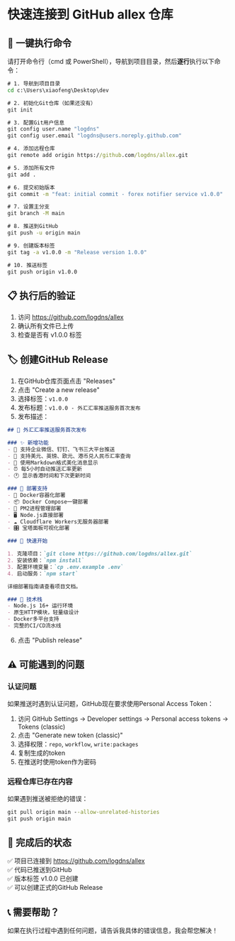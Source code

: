 # 快速连接到 GitHub allex 仓库

## 🚀 一键执行命令

请打开命令行（cmd 或 PowerShell），导航到项目目录，然后**逐行**执行以下命令：

```cmd
# 1. 导航到项目目录
cd c:\Users\xiaofeng\Desktop\dev

# 2. 初始化Git仓库（如果还没有）
git init

# 3. 配置Git用户信息
git config user.name "logdns"
git config user.email "logdns@users.noreply.github.com"

# 4. 添加远程仓库
git remote add origin https://github.com/logdns/allex.git

# 5. 添加所有文件
git add .

# 6. 提交初始版本
git commit -m "feat: initial commit - forex notifier service v1.0.0"

# 7. 设置主分支
git branch -M main

# 8. 推送到GitHub
git push -u origin main

# 9. 创建版本标签
git tag -a v1.0.0 -m "Release version 1.0.0"

# 10. 推送标签
git push origin v1.0.0
```

## 📋 执行后的验证

1. 访问 https://github.com/logdns/allex
2. 确认所有文件已上传
3. 检查是否有 v1.0.0 标签

## 🏷️ 创建GitHub Release

1. 在GitHub仓库页面点击 "Releases"
2. 点击 "Create a new release"
3. 选择标签：`v1.0.0`
4. 发布标题：`v1.0.0 - 外汇汇率推送服务首次发布`
5. 发布描述：

```markdown
## 🎉 外汇汇率推送服务首次发布

### ✨ 新增功能
- 📱 支持企业微信、钉钉、飞书三大平台推送
- 💱 支持美元、英镑、欧元、港币兑人民币汇率查询
- 📝 使用Markdown格式美化消息显示
- ⏰ 每5小时自动推送汇率更新
- 🕐 显示香港时间和下次更新时间

### 🚀 部署支持
- 🐳 Docker容器化部署
- 📦 Docker Compose一键部署
- 🚀 PM2进程管理部署
- 🖥️ Node.js直接部署
- ☁️ Cloudflare Workers无服务器部署
- 🎛️ 宝塔面板可视化部署

### 📖 快速开始

1. 克隆项目：`git clone https://github.com/logdns/allex.git`
2. 安装依赖：`npm install`
3. 配置环境变量：`cp .env.example .env`
4. 启动服务：`npm start`

详细部署指南请查看项目文档。

### 🔧 技术栈
- Node.js 16+ 运行环境
- 原生HTTP模块，轻量级设计
- Docker多平台支持
- 完整的CI/CD流水线
```

6. 点击 "Publish release"

## ⚠️ 可能遇到的问题

### 认证问题
如果推送时遇到认证问题，GitHub现在要求使用Personal Access Token：

1. 访问 GitHub Settings → Developer settings → Personal access tokens → Tokens (classic)
2. 点击 "Generate new token (classic)"
3. 选择权限：`repo`, `workflow`, `write:packages`
4. 复制生成的token
5. 在推送时使用token作为密码

### 远程仓库已存在内容
如果遇到推送被拒绝的错误：
```cmd
git pull origin main --allow-unrelated-histories
git push origin main
```

## 🎯 完成后的状态

✅ 项目已连接到 https://github.com/logdns/allex  
✅ 代码已推送到GitHub  
✅ 版本标签 v1.0.0 已创建  
✅ 可以创建正式的GitHub Release  

## 📞 需要帮助？

如果在执行过程中遇到任何问题，请告诉我具体的错误信息，我会帮您解决！
